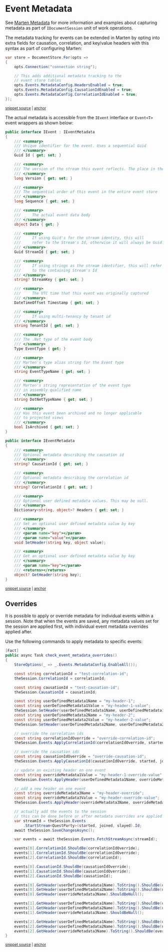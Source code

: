 # Event Metadata

See [Marten Metadata](/documents/metadata) for more information and examples
about capturing metadata as part of `IDocumentSession` unit of work operations.

The metadata tracking for events can be extended in Marten by opting into extra fields
for causation, correlation, and key/value headers with this syntax as part of configuring
Marten:

<!-- snippet: sample_ConfigureEventMetadata -->
<a id='snippet-sample_configureeventmetadata'></a>
```cs
var store = DocumentStore.For(opts =>
{
    opts.Connection("connection string");

    // This adds additional metadata tracking to the
    // event store tables
    opts.Events.MetadataConfig.HeadersEnabled = true;
    opts.Events.MetadataConfig.CausationIdEnabled = true;
    opts.Events.MetadataConfig.CorrelationIdEnabled = true;
});
```
<sup><a href='https://github.com/JasperFx/marten/blob/master/src/Marten.Testing/Examples/MetadataUsage.cs#L114-L127' title='Snippet source file'>snippet source</a> | <a href='#snippet-sample_configureeventmetadata' title='Start of snippet'>anchor</a></sup>
<!-- endSnippet -->

The actual metadata is accessible from the `IEvent` interface or `Event<T>` event wrappers as shown below:

<!-- snippet: sample_IEvent -->
<a id='snippet-sample_ievent'></a>
```cs
public interface IEvent : IEventMetadata
{
    /// <summary>
    /// Unique identifier for the event. Uses a sequential Guid
    /// </summary>
    Guid Id { get; set; }

    /// <summary>
    /// The version of the stream this event reflects. The place in the stream.
    /// </summary>
    long Version { get; set; }

    /// <summary>
    /// The sequential order of this event in the entire event store
    /// </summary>
    long Sequence { get; set; }

    /// <summary>
    ///     The actual event data body
    /// </summary>
    object Data { get; }

    /// <summary>
    ///     If using Guid's for the stream identity, this will
    ///     refer to the Stream's Id, otherwise it will always be Guid.Empty
    /// </summary>
    Guid StreamId { get; set; }

    /// <summary>
    ///     If using strings as the stream identifier, this will refer
    ///     to the containing Stream's Id
    /// </summary>
    string? StreamKey { get; set; }

    /// <summary>
    ///     The UTC time that this event was originally captured
    /// </summary>
    DateTimeOffset Timestamp { get; set; }

    /// <summary>
    ///     If using multi-tenancy by tenant id
    /// </summary>
    string TenantId { get; set; }

    /// <summary>
    /// The .Net type of the event body
    /// </summary>
    Type EventType { get; }

    /// <summary>
    /// Marten's type alias string for the Event type
    /// </summary>
    string EventTypeName { get; set; }

    /// <summary>
    /// Marten's string representation of the event type
    /// in assembly qualified name
    /// </summary>
    string DotNetTypeName { get; set; }

    /// <summary>
    /// Has this event been archived and no longer applicable
    /// to projected views
    /// </summary>
    bool IsArchived { get; set; }
}

public interface IEventMetadata
{
    /// <summary>
    /// Optional metadata describing the causation id
    /// </summary>
    string? CausationId { get; set; }

    /// <summary>
    /// Optional metadata describing the correlation id
    /// </summary>
    string? CorrelationId { get; set; }

    /// <summary>
    /// Optional user defined metadata values. This may be null.
    /// </summary>
    Dictionary<string, object>? Headers { get; set; }

    /// <summary>
    /// Set an optional user defined metadata value by key
    /// </summary>
    /// <param name="key"></param>
    /// <param name="value"></param>
    void SetHeader(string key, object value);

    /// <summary>
    /// Get an optional user defined metadata value by key
    /// </summary>
    /// <param name="key"></param>
    /// <returns></returns>
    object? GetHeader(string key);
}
```
<sup><a href='https://github.com/JasperFx/marten/blob/master/src/Marten/Events/Event.cs#L8-L108' title='Snippet source file'>snippet source</a> | <a href='#snippet-sample_ievent' title='Start of snippet'>anchor</a></sup>
<!-- endSnippet -->

## Overrides

It is possible to apply or override metadata for individual events within a session. Note that when the events are saved, any metadata values set for the session are applied first, with individual event metadata overrides applied after.

Use the following commands to apply metadata to specific events:

<!-- snippet: sample_event_metadata_overrides -->
<a id='snippet-sample_event_metadata_overrides'></a>
```cs
[Fact]
public async Task check_event_metadata_overrides()
{
    StoreOptions(_ => _.Events.MetadataConfig.EnableAll());

    const string correlationId = "test-correlation-id";
    theSession.CorrelationId = correlationId;

    const string causationId = "test-causation-id";
    theSession.CausationId = causationId;

    const string userDefinedMetadata1Name = "my-header-1";
    const string userDefinedMetadata1Value = "my-header-1-value";
    theSession.SetHeader(userDefinedMetadata1Name, userDefinedMetadata1Value);
    const string userDefinedMetadata2Name = "my-header-2";
    const string userDefinedMetadata2Value = "my-header-2-value";
    theSession.SetHeader(userDefinedMetadata2Name, userDefinedMetadata2Value);

    // override the correlation ids
    const string correlationIdOverride = "override-correlation-id";
    theSession.Events.ApplyCorrelationId(correlationIdOverride, started, joined);

    // override the causation ids
    const string causationIdOverride = "override-causation-id";
    theSession.Events.ApplyCausationId(causationIdOverride, started, joined);

    // update an existing header on one event
    const string overrideMetadata1Value = "my-header-1-override-value";
    theSession.Events.ApplyHeader(userDefinedMetadata1Name, overrideMetadata1Value, started);

    // add a new header on one event
    const string overrideMetadata3Name = "my-header-override";
    const string overrideMetadata3Value = "my-header-override-value";
    theSession.Events.ApplyHeader(overrideMetadata3Name, overrideMetadata3Value, slayed);

    // actually add the events to the session
    // this can be done before or after metadata overrides are applied
    var streamId = theSession.Events
        .StartStream<QuestParty>(started, joined, slayed).Id;
    await theSession.SaveChangesAsync();

    var events = await theSession.Events.FetchStreamAsync(streamId);

    events[0].CorrelationId.ShouldBe(correlationIdOverride);
    events[1].CorrelationId.ShouldBe(correlationIdOverride);
    events[2].CorrelationId.ShouldBe(correlationId);

    events[0].CausationId.ShouldBe(causationIdOverride);
    events[1].CausationId.ShouldBe(causationIdOverride);
    events[2].CausationId.ShouldBe(causationId);

    events[0].GetHeader(userDefinedMetadata1Name).ToString().ShouldBe(overrideMetadata1Value);
    events[0].GetHeader(userDefinedMetadata2Name).ToString().ShouldBe(userDefinedMetadata2Value);
    events[0].GetHeader(overrideMetadata3Name).ShouldBeNull();

    events[1].GetHeader(userDefinedMetadata1Name).ToString().ShouldBe(userDefinedMetadata1Value);
    events[1].GetHeader(userDefinedMetadata2Name).ToString().ShouldBe(userDefinedMetadata2Value);
    events[1].GetHeader(overrideMetadata3Name).ShouldBeNull();

    events[2].GetHeader(userDefinedMetadata1Name).ToString().ShouldBe(userDefinedMetadata1Value);
    events[2].GetHeader(userDefinedMetadata2Name).ToString().ShouldBe(userDefinedMetadata2Value);
    events[2].GetHeader(overrideMetadata3Name).ToString().ShouldBe(overrideMetadata3Value);
}
```
<sup><a href='https://github.com/JasperFx/marten/blob/master/src/EventSourcingTests/flexible_event_metadata.cs#L216-L283' title='Snippet source file'>snippet source</a> | <a href='#snippet-sample_event_metadata_overrides' title='Start of snippet'>anchor</a></sup>
<!-- endSnippet -->
